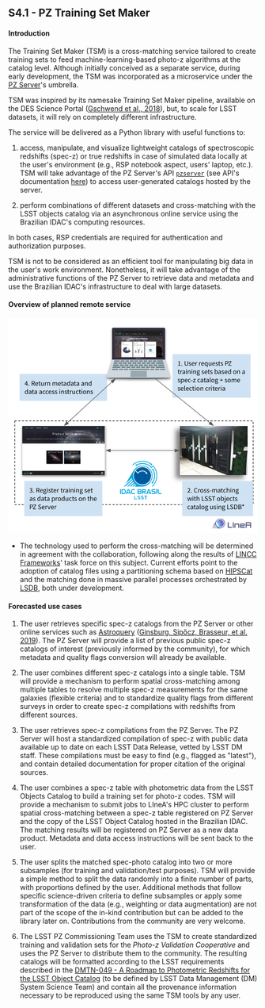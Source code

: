## S4.1 - PZ Training Set Maker 

#### Introduction

The Training Set Maker (TSM) is a cross-matching service tailored to create training sets to feed machine-learning-based photo-z algorithms at the catalog level. Although initially conceived as a separate service, during early development, the TSM was incorporated as a microservice under the [PZ Server](https://linea-it.github.io/pz-lsst-inkind-doc/s4_2/)'s umbrella. 

TSM was inspired by its namesake Training Set Maker pipeline, available on the DES Science Portal ([Gschwend et al., 2018](https://www.sciencedirect.com/science/article/abs/pii/S2213133718300891?via%3Dihub)), but, to scale for LSST datasets, it will rely on completely different infrastructure. 

The service will be delivered as a Python library with useful functions to: 
    
1. access, manipulate, and visualize lightweight catalogs of spectroscopic redshifts (spec-z) or true redshifts in case of simulated data locally at the user's environment (e.g., RSP notebook aspect, users' laptop, etc.). TSM will take advantage of the PZ Server's API [`pzserver`](https://github.com/linea-it/pzserver) (see API's documentation [here](https://linea-it.github.io/pzserver/html/index.html)) to access user-generated catalogs hosted by the server.
     
2. perform combinations of different datasets and cross-matching with the LSST objects catalog via an asynchronous online service using the Brazilian IDAC's computing resources.

In both cases, RSP credentials are required for authentication and authorization purposes. 
 
TSM is not to be considered as an efficient tool for manipulating big data in the user's work environment. Nonetheless, it will take advantage of the administrative functions of the PZ Server to retrieve data and metadata and use the Brazilian IDAC's infrastructure to deal with large datasets.  

#### Overview of planned remote service 

![Training Set creation cycle](tsm_idac.png)
* The technology used to perform the cross-matching will be determined in agreement with the collaboration, following along the results of [LINCC Frameworks](https://www.lsstcorporation.org/lincc/frameworks)' task force on this subject. Current efforts point to the adoption of catalog files using a partitioning schema based on [HIPSCat](https://github.com/astronomy-commons/hipscat) and the matching done in massive parallel processes orchestrated by [LSDB](https://github.com/astronomy-commons/lsdb), both under development. 
     

#### Forecasted use cases

1. The user retrieves specific spec-z catalogs from the PZ Server or other online services such as [Astroquery](https://astroquery.readthedocs.io/en/latest/) ([Ginsburg, Sipőcz, Brasseur, et al. 2019](https://ui.adsabs.harvard.edu/abs/2019AJ....157...98G/abstract)). The PZ Server will provide a list of previous public spec-z catalogs of interest (previously informed by the community), for which metadata and quality flags conversion will already be available.  

2. The user combines different spec-z catalogs into a single table. TSM will provide a mechanism to perform spatial cross-matching among multiple tables to resolve multiple spec-z measurements for the same galaxies (flexible criteria) and to standardize quality flags from different surveys in order to create spec-z compilations with redshifts from different sources. 

3. The user retrieves spec-z compilations from the PZ Server. The PZ Server will host a standardized compilation of spec-z with public data available up to date on each LSST Data Release, vetted by LSST DM staff. These compilations must be easy to find (e.g., flagged as "latest"), and contain detailed documentation for proper citation of the original sources.  

4. The user combines a spec-z table with photometric data from the LSST Objects Catalog to build a training set for photo-z codes. TSM will provide a mechanism to submit jobs to LIneA's HPC cluster to perform spatial cross-matching between a spec-z table registered on PZ Server and the copy of the LSST Object Catalog hosted in the Brazilian IDAC. The matching results will be registered on PZ Server as a new data product. Metadata and data access instructions will be sent back to the user.

5. The user splits the matched spec-photo catalog into two or more subsamples (for training and validation/test purposes). TSM will provide a simple method to split the data randomly into a finite number of parts, with proportions defined by the user. Additional methods that follow specific science-driven criteria to define subsamples or apply some transformation of the data (e.g., weighting or data augmentation) are not part of the scope of the in-kind contribution but can be added to the library later on. Contributions from the community are very welcome. 

6. The LSST PZ Commissioning Team uses the TSM to create standardized training and validation sets for the _Photo-z Validation Cooperative_ and uses the PZ Server to distribute them to the community. The resulting catalogs will be formatted according to the LSST requirements described in the [DMTN-049 - A Roadmap to Photometric Redshifts for the LSST Object Catalog](https://dmtn-049.lsst.io/) (to be defined by LSST Data Management (DM) System Science Team) and contain all the provenance information necessary to be reproduced using the same TSM tools by any user. 

